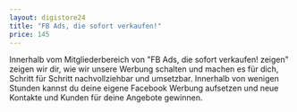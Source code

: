 ```yaml
---
layout: digistore24
title: "FB Ads, die sofort verkaufen!"
price: 145
---
```

<p>Innerhalb vom Mitgliederbereich von&#xA0;&quot;FB Ads, die sofort verkaufen! zeigen&quot; zeigen wir dir, wie wir unsere Werbung schalten und machen es f&#xFC;r dich, Schritt f&#xFC;r Schritt nachvollziehbar und umsetzbar. Innerhalb von wenigen Stunden kannst du deine eigene Facebook Werbung aufsetzen und&#xA0;neue Kontakte und Kunden f&#xFC;r deine Angebote gewinnen.&#xA0;</p>